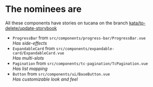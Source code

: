 # The nominees are

All these components have stories on tucana on the branch [kata/to-delete/update-storybook](https://github.com/ToucanToco/tucana/tree/kata/to-delete/update-storybook)

- `ProgressBar` from `src/components/progress-bar/ProgressBar.vue`  
  _Has side-effects_
- `ExpandableCard` from `src/components/expandable-card/ExpandableCard.vue`  
  _Has multi-slots_
- `Pagination` from `src/components/tc-pagination/TcPagination.vue`  
  _Has list mapping_
- `Button` from `src/components/ui/BaseButton.vue`  
  _Has customizable look and feel_